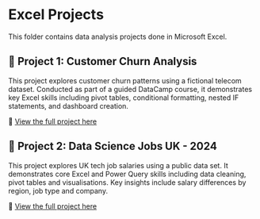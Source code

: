 # Excel Projects
This folder contains data analysis projects done in Microsoft Excel.

## 📁 Project 1: Customer Churn Analysis

This project explores customer churn patterns using a fictional telecom dataset. Conducted as part of a guided DataCamp course, it demonstrates key Excel skills including pivot tables, conditional formatting, nested IF statements, and dashboard creation.

🔗 [View the full project here](./1.Analysing%20Customer%20Churn%20(DataCamp)/README.md)

## 📁 Project 2: Data Science Jobs UK - 2024

This project explores UK tech job salaries using a public data set. It demonstrates core Excel and Power Query skills including data cleaning, pivot tables and visualisations. Key insights include salary differences by region, job type and company.

🔗 [View the full project here](./2.Data%20Cleaning%20and%20EDA%20(Power%20Query)%20-%20Data%20Science%20Job%20Roles%20(UK)/README.md)

